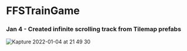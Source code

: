 # FFSTrainGame

### Jan 4 - Created infinite scrolling track from Tilemap prefabs

![Kapture 2022-01-04 at 21 49 30](https://user-images.githubusercontent.com/8145874/148167567-7c6833a1-e672-45bc-9f75-a32ddc848d26.gif)
